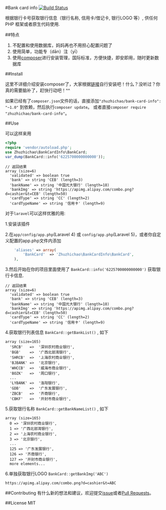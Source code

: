 #Bank card info
[![Build Status](https://api.travis-ci.org/zhuzhichao/bank-card-info.svg?branch=master)](https://travis-ci.org/zhuzhichao/bank-card-info)

根据银行卡号获取银行信息（银行名称, 信用卡/借记卡, 银行LOGO 等）, 供任何 PHP 框架或者原生代码使用.

##特点

1. 不配置和使用数据库，妈妈再也不用担心配置问题了
2. 使用简单，功能专（dān）注（yī）
3. 使用[composer](https://getcomposer.org/)进行安装管理，国际标准，方便快捷，即安即用，随时更新数据库

##Install

这里不详细介绍安装composer了，大家根据[链接](https://getcomposer.org/)自行安装吧！什么？没听过？你真的需要脑补了，赶快行动吧！^^

如果已经有了`composer.json`文件的话，直接添加`"zhuzhichao/bank-card-info": "~1.0"` 到依赖，然后执行`composer update`。
或者直接`composer require "zhuzhichao/bank-card-info"`。

##Use

可以这样来用
```php
<?php 
require 'vendor/autoload.php';  
use Zhuzhichao\BankCardInfo\BankCard;  
var_dump(BankCard::info('6225700000000000'));
```

```
// 返回结果
array (size=6)
  'validated' => boolean true
  'bank' => string 'CEB' (length=3)
  'bankName' => string '中国光大银行' (length=18)
  'bankImg' => string 'https://apimg.alipay.com/combo.png?d=cashier&t=CEB' (length=50)
  'cardType' => string 'CC' (length=2)
  'cardTypeName' => string '信用卡' (length=9)
```

对于`laravel`可以这样优雅的用:

1.安装该插件

2.在`app/config/app.php`(Laravel 4) 或 `config/app.php`(Laravel 5)，或者你自定义配置的app.php文件内添加

```php
	'aliases' => array( 
        'BankCard'  => 'Zhuzhichao\BankCardInfo\BankCard', 
	),
```

3.然后开始在你的项目里面使用了 `BankCard::info('6225700000000000')` 获取银行卡信息.
```
// 返回结果
array (size=6)
  'validated' => boolean true
  'bank' => string 'CEB' (length=3)
  'bankName' => string '中国光大银行' (length=18)
  'bankImg' => string 'https://apimg.alipay.com/combo.png?d=cashier&t=CEB' (length=50)
  'cardType' => string 'CC' (length=2)
  'cardTypeName' => string '信用卡' (length=9)
```

4.获取银行列表信息 `BankCard::getBankList()` , 如下
```
array (size=165)
  'SRCB'   =>  '深圳农村商业银行',
  'BGB'    =>  '广西北部湾银行',
  'SHRCB'  =>  '上海农村商业银行',
  'BJBANK' =>  '北京银行',
  'WHCCB'  =>  '威海市商业银行',
  'BOZK'   =>  '周口银行',
  ...
  'LYBANK' =>  '洛阳银行',
  'GDB'    =>  '广东发展银行',
  'ZBCB'   =>  '齐商银行',
  'CBKF'   =>  '开封市商业银行',
```

5.获取银行名称 `BankCard::getBankNameList()` , 如下
```
array (size=165)
  0 => '深圳农村商业银行',
  1 => '广西北部湾银行',
  2 => '上海农村商业银行',
  3 => '北京银行',
  ...
  125 => '广东发展银行',
  126 => '齐商银行',
  127 => '开封市商业银行',
  more elements...
```

6.单独获取银行LOGO `BankCard::getBankImg('ABC')`
```
https://apimg.alipay.com/combo.png?d=cashier&t=ABC
```


##Contributing
有什么新的想法和建议，欢迎提交[issue](https://github.com/zhuzhichao/bank-card-info/issues)或者[Pull Requests](https://github.com/zhuzhichao/bank-card-info/pulls)。


##License
MIT

